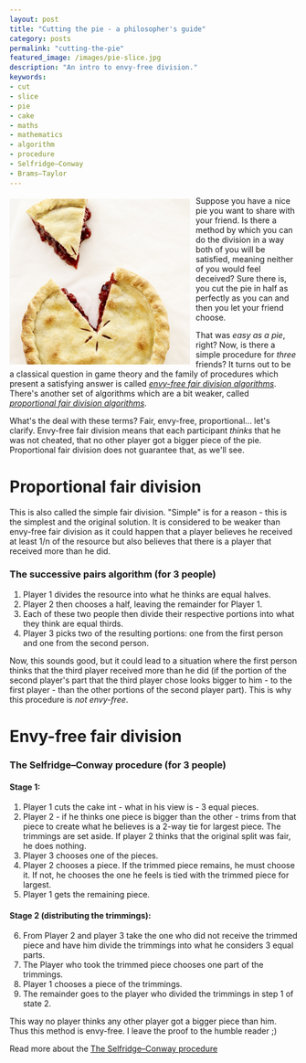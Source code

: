 ```yaml
---
layout: post
title: "Cutting the pie - a philosopher's guide"
category: posts
permalink: "cutting-the-pie"
featured_image: /images/pie-slice.jpg
description: "An intro to envy-free division."
keywords:
- cut
- slice
- pie
- cake
- maths
- mathematics
- algorithm
- procedure
- Selfridge–Conway
- Brams–Taylor
---
```


<img src="/images/pie-slice.jpg" align="left" width="316" height="290" alt="pie slice" title="pie slice" style="margin-top: 5px; margin-right: 10px; margin-bottom: 5px;" />
Suppose you have a nice pie you want to share with your friend. Is there a method by which you can do the division in a way both of you will be satisfied, meaning neither of you would feel deceived? Sure there is, you cut the pie in half as perfectly as you can and then you let your friend choose.

That was _easy as a pie_, right? Now, is there a simple procedure for _three_ friends? It turns out to be a classical question in game theory and the family of procedures which present a satisfying answer is called [_envy-free fair division algorithms_](https://en.wikipedia.org/wiki/Envy-free). There's another set of algorithms which are a bit weaker, called [_proportional fair division algorithms_](https://en.wikipedia.org/wiki/Proportional_(fair_division)).

What's the deal with these terms? Fair, envy-free, proportional... let's clarify. Envy-free fair division means that each participant _thinks_ that he was not cheated, that no other player got a bigger piece of the pie. Proportional fair division does not guarantee that, as we'll see.

# Proportional fair division
This is also called the simple fair division. "Simple" is for a reason - this is the simplest and the original solution. It is considered to be weaker than envy-free fair division as it could happen that a player believes he received at least 1/n of the resource but also believes that there is a player that received more than he did.

### The successive pairs algorithm (for 3 people)

 1. Player 1 divides the resource into what he thinks are equal halves.
 2. Player 2 then chooses a half, leaving the remainder for Player 1. 
 3. Each of these two people then divide their respective portions into what they think are equal thirds. 
 4. Player 3 picks two of the resulting portions: one from the first person and one from the second person.

 Now, this sounds good, but it could lead to a situation where the first person thinks that the third player received more than he did (if the portion of the second player's part that the third player chose looks bigger to him - to the first player - than the other portions of the second player part). This is why this procedure is _not envy-free_.

# Envy-free fair division
### The Selfridge–Conway procedure (for 3 people)

#### Stage 1:
1. Player 1 cuts the cake int - what in his view is - 3 equal pieces.
2. Player 2 - if he thinks one piece is bigger than the other - trims from that piece to create what he believes is a 2-way tie for largest piece. The trimmings are set aside. If player 2 thinks that the original split was fair, he does nothing.
3. Player 3 chooses one of the pieces.
4. Player 2 chooses a piece. If the trimmed piece remains, he must choose it. If not, he chooses the one he feels is tied with the trimmed piece for largest.
5. Player 1 gets the remaining piece.

#### Stage 2 (distributing the trimmings):

6. From Player 2 and player 3 take the one who did not receive the trimmed piece and have him divide the trimmings into what he considers 3 equal parts. 
7. The Player who took the trimmed piece chooses one part of the trimmings.
8. Player 1 chooses a piece of the trimmings.
9. The remainder goes to the player who divided the trimmings in step 1 of state 2.

This way no player thinks any other player got a bigger piece than him. Thus this method is envy-free. I leave the proof to the humble reader ;)  

Read more about the [The Selfridge–Conway procedure](http://en.wikipedia.org/wiki/Selfridge–Conway_discrete_procedure)


